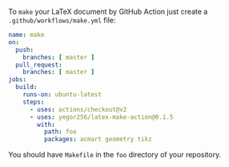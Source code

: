 To `make` your LaTeX document by GitHub Action just 
create a `.github/workflows/make.yml` file:

```yaml
name: make
on:
  push:
    branches: [ master ]
  pull_request:
    branches: [ master ]
jobs:
  build:
    runs-on: ubuntu-latest
    steps:
      - uses: actions/checkout@v2
      - uses: yegor256/latex-make-action@0.1.5
        with:
          path: foo
          packages: acmart geometry tikz
```

You should have `Makefile` in the `foo` directory of your repository.
